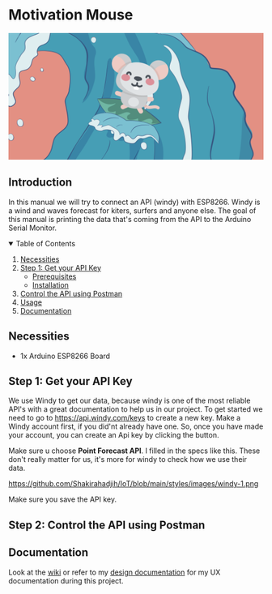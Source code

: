 # Motivation Mouse

![SurfingMouse banner](https://github.com/Shakirahadjih/IoT/blob/main/styles/images/SurfingMouse-banner.png)

## Introduction

In this manual we will try to connect an API (windy) with ESP8266. Windy is a wind and waves forecast for kiters, surfers and anyone else. The goal of this manual is printing the data that's coming from the API to the Arduino Serial Monitor.


<!-- TABLE OF CONTENTS -->
<details open="open">
  <summary>Table of Contents</summary>
  <ol>
    <li>
      <a href="#Necessities">Necessities</a>
    </li>
    <li>
      <a href="#Step_1">Step 1: Get your API Key</a>
      <ul>
        <li><a href="#Step_1">Prerequisites</a></li>
        <li><a href="#Step_1">Installation</a></li>
      </ul>
    </li>
        <li>
      <a href="#Necessities">Control the API using Postman</a>
    </li>
    <li><a href="#Step_1">Usage</a></li>
    <li><a href="#Documentation">Documentation</a></li>
  </ol>
</details>

## Necessities
- 1x Arduino ESP8266 Board

## Step 1: Get your API Key
We use Windy to get our data, because windy is one of the most reliable API's with a great documentation to help us in our project. To get started we need to go to https://api.windy.com/keys to create a new key. Make a Windy account first, if you did'nt already have one. So, once you have made your account, you can create an Api key by clicking the button.

Make sure u choose **Point Forecast API**.
I filled in the specs like this. These don't really matter for us, it's more for windy to check how we use their data.

https://github.com/Shakirahadjih/IoT/blob/main/styles/images/windy-1.png

Make sure you save the API key.

## Step 2: Control the API using Postman

<!-- ROADMAP -->
## Documentation

Look at the [wiki](https://github.com/Shakirahadjih/IoT/wiki) or refer to my [design documentation](https://github.com/Shakirahadjih/IoT/blob/main/Ontwerpdocu%20-%20IoT.pdf) for my UX documentation during this project. 
